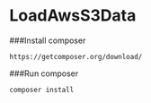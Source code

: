 # LoadAwsS3Data

###Install composer
```
https://getcomposer.org/download/
```

###Run composer
```
composer install
```
